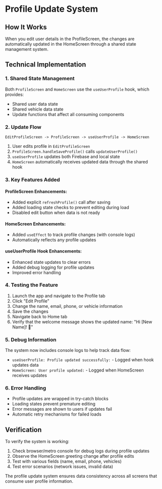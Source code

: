 # Profile Update System

## How It Works

When you edit user details in the ProfileScreen, the changes are automatically updated in the HomeScreen through a shared state management system.

## Technical Implementation

### 1. Shared State Management
Both `ProfileScreen` and `HomeScreen` use the `useUserProfile` hook, which provides:
- Shared user data state
- Shared vehicle data state
- Update functions that affect all consuming components

### 2. Update Flow
```
EditProfileScreen -> ProfileScreen -> useUserProfile -> HomeScreen
```

1. User edits profile in `EditProfileScreen`
2. `ProfileScreen.handleSaveProfile()` calls `updateUserProfile()`
3. `useUserProfile` updates both Firebase and local state
4. `HomeScreen` automatically receives updated data through the shared hook

### 3. Key Features Added

#### ProfileScreen Enhancements:
- Added explicit `refreshProfile()` call after saving
- Added loading state checks to prevent editing during load
- Disabled edit button when data is not ready

#### HomeScreen Enhancements:
- Added `useEffect` to track profile changes (with console logs)
- Automatically reflects any profile updates

#### useUserProfile Hook Enhancements:
- Enhanced state updates to clear errors
- Added debug logging for profile updates
- Improved error handling

### 4. Testing the Feature

1. Launch the app and navigate to the Profile tab
2. Click "Edit Profile" 
3. Change the name, email, phone, or vehicle information
4. Save the changes
5. Navigate back to Home tab
6. Verify that the welcome message shows the updated name: "Hi [New Name]! 👋"

### 5. Debug Information

The system now includes console logs to help track data flow:
- `useUserProfile: Profile updated successfully:` - Logged when hook updates data
- `HomeScreen: User profile updated:` - Logged when HomeScreen receives updates

### 6. Error Handling

- Profile updates are wrapped in try-catch blocks
- Loading states prevent premature editing
- Error messages are shown to users if updates fail
- Automatic retry mechanisms for failed loads

## Verification

To verify the system is working:
1. Check browser/metro console for debug logs during profile updates
2. Observe the HomeScreen greeting change after profile edits
3. Test with various fields (name, email, phone, vehicles)
4. Test error scenarios (network issues, invalid data)

The profile update system ensures data consistency across all screens that consume user profile information.
